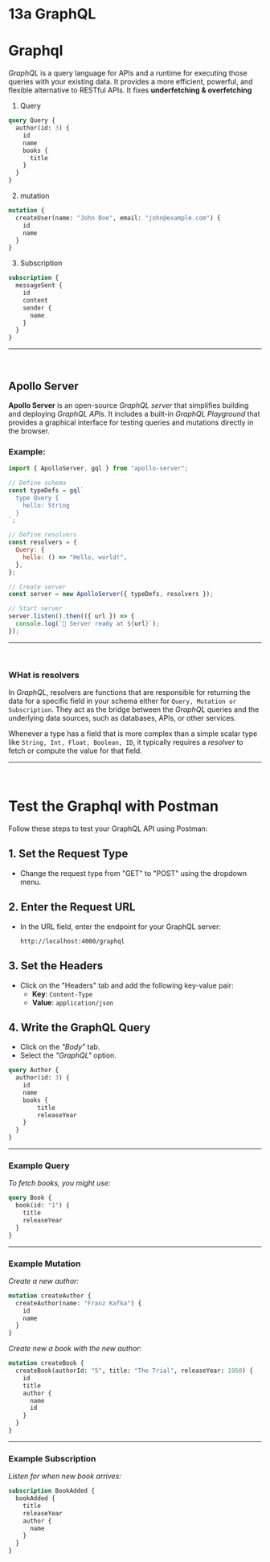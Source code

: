 # 13a GraphQL

# Graphql

_GraphQL_ is a query language for APIs and a runtime for executing those queries with your existing data. It provides a more efficient, powerful, and flexible alternative to RESTful APIs.
It fixes **underfetching & overfetching**

1. Query

```graphql
query Query {
  author(id: 3) {
    id
    name
    books {
      title
    }
  }
}
```

2. mutation

```graphql
mutation {
  createUser(name: "John Doe", email: "john@example.com") {
    id
    name
  }
}
```

3. Subscription

```graphql
subscription {
  messageSent {
    id
    content
    sender {
      name
    }
  }
}
```

---

<br>

## Apollo Server

**Apollo Server** is an open-source _GraphQL server_ that simplifies building and deploying _GraphQL APIs_. It includes a built-in _GraphQL Playground_ that provides a graphical interface for testing queries and mutations directly in the browser.

### Example:

```javascript
import { ApolloServer, gql } from "apollo-server";

// Define schema
const typeDefs = gql`
  type Query {
    hello: String
  }
`;

// Define resolvers
const resolvers = {
  Query: {
    hello: () => "Hello, world!",
  },
};

// Create server
const server = new ApolloServer({ typeDefs, resolvers });

// Start server
server.listen().then(({ url }) => {
  console.log(`🚀 Server ready at ${url}`);
});
```

---

<br>

### WHat is resolvers

In _GraphQL_, resolvers are functions that are responsible for returning the data for a specific field in your schema either for `Query, Mutation or Subscription`. They act as the bridge between the _GraphQL_ queries and the underlying data sources, such as databases, APIs, or other services.

Whenever a type has a field that is more complex than a simple scalar type like `String, Int, Float, Boolean, ID`, it typically requires a _resolver_ to fetch or compute the value for that field.

---

<br>

# Test the Graphql with Postman

Follow these steps to test your GraphQL API using Postman:

## 1. Set the Request Type

- Change the request type from "GET" to "POST" using the dropdown menu.

## 2. Enter the Request URL

- In the URL field, enter the endpoint for your GraphQL server:
  ```
  http://localhost:4000/graphql
  ```

## 3. Set the Headers

- Click on the "Headers" tab and add the following key-value pair:
  - **Key**: `Content-Type`
  - **Value**: `application/json`

## 4. Write the GraphQL Query

- Click on the _"Body"_ tab.
- Select the _"GraphQL"_ option.

```graphql
query Author {
  author(id: 3) {
    id
    name
    books {
        title
        releaseYear
    }
  }
}
```

---

### Example Query

_To fetch books, you might use:_

```graphql
query Book {
  book(id: "1") {
    title
    releaseYear
  }
}
```

---

### Example Mutation

_Create a new author:_

```graphql
mutation createAuthor {
  createAuthor(name: "Franz Kafka") {
    id
    name
  }
}
```

_Create new a book with the new author:_

```graphql
mutation createBook {
  createBook(authorId: "5", title: "The Trial", releaseYear: 1950) {
    id
    title
    author {
      name
      id
    }
  }
}
```

---

### Example Subscription

_Listen for when new book arrives:_

```graphql
subscription BookAdded {
  bookAdded {
    title
    releaseYear
    author {
      name
    }
  }
}
```
